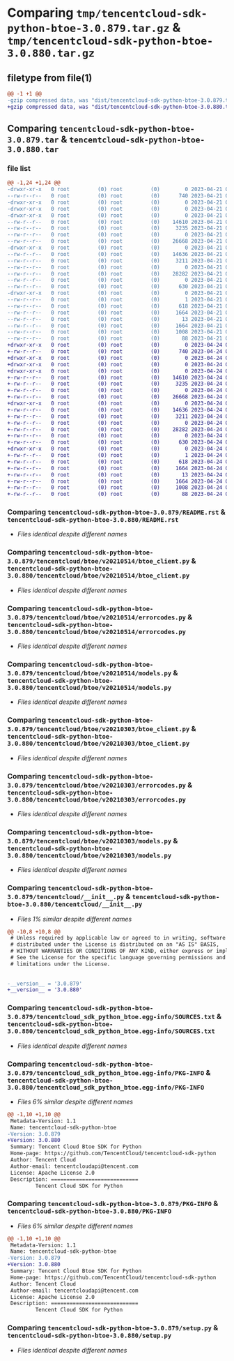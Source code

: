 # Comparing `tmp/tencentcloud-sdk-python-btoe-3.0.879.tar.gz` & `tmp/tencentcloud-sdk-python-btoe-3.0.880.tar.gz`

## filetype from file(1)

```diff
@@ -1 +1 @@
-gzip compressed data, was "dist/tencentcloud-sdk-python-btoe-3.0.879.tar", last modified: Fri Apr 21 00:34:35 2023, max compression
+gzip compressed data, was "dist/tencentcloud-sdk-python-btoe-3.0.880.tar", last modified: Mon Apr 24 02:47:05 2023, max compression
```

## Comparing `tencentcloud-sdk-python-btoe-3.0.879.tar` & `tencentcloud-sdk-python-btoe-3.0.880.tar`

### file list

```diff
@@ -1,24 +1,24 @@
-drwxr-xr-x   0 root         (0) root         (0)        0 2023-04-21 00:34:35.000000 tencentcloud-sdk-python-btoe-3.0.879/
--rw-r--r--   0 root         (0) root         (0)      740 2023-04-21 00:34:35.000000 tencentcloud-sdk-python-btoe-3.0.879/README.rst
-drwxr-xr-x   0 root         (0) root         (0)        0 2023-04-21 00:34:35.000000 tencentcloud-sdk-python-btoe-3.0.879/tencentcloud/
-drwxr-xr-x   0 root         (0) root         (0)        0 2023-04-21 00:34:35.000000 tencentcloud-sdk-python-btoe-3.0.879/tencentcloud/btoe/
-drwxr-xr-x   0 root         (0) root         (0)        0 2023-04-21 00:34:35.000000 tencentcloud-sdk-python-btoe-3.0.879/tencentcloud/btoe/v20210514/
--rw-r--r--   0 root         (0) root         (0)    14610 2023-04-21 00:34:35.000000 tencentcloud-sdk-python-btoe-3.0.879/tencentcloud/btoe/v20210514/btoe_client.py
--rw-r--r--   0 root         (0) root         (0)     3235 2023-04-21 00:34:35.000000 tencentcloud-sdk-python-btoe-3.0.879/tencentcloud/btoe/v20210514/errorcodes.py
--rw-r--r--   0 root         (0) root         (0)        0 2023-04-21 00:34:35.000000 tencentcloud-sdk-python-btoe-3.0.879/tencentcloud/btoe/v20210514/__init__.py
--rw-r--r--   0 root         (0) root         (0)    26668 2023-04-21 00:34:35.000000 tencentcloud-sdk-python-btoe-3.0.879/tencentcloud/btoe/v20210514/models.py
-drwxr-xr-x   0 root         (0) root         (0)        0 2023-04-21 00:34:35.000000 tencentcloud-sdk-python-btoe-3.0.879/tencentcloud/btoe/v20210303/
--rw-r--r--   0 root         (0) root         (0)    14636 2023-04-21 00:34:35.000000 tencentcloud-sdk-python-btoe-3.0.879/tencentcloud/btoe/v20210303/btoe_client.py
--rw-r--r--   0 root         (0) root         (0)     3211 2023-04-21 00:34:35.000000 tencentcloud-sdk-python-btoe-3.0.879/tencentcloud/btoe/v20210303/errorcodes.py
--rw-r--r--   0 root         (0) root         (0)        0 2023-04-21 00:34:35.000000 tencentcloud-sdk-python-btoe-3.0.879/tencentcloud/btoe/v20210303/__init__.py
--rw-r--r--   0 root         (0) root         (0)    28282 2023-04-21 00:34:35.000000 tencentcloud-sdk-python-btoe-3.0.879/tencentcloud/btoe/v20210303/models.py
--rw-r--r--   0 root         (0) root         (0)        0 2023-04-21 00:34:35.000000 tencentcloud-sdk-python-btoe-3.0.879/tencentcloud/btoe/__init__.py
--rw-r--r--   0 root         (0) root         (0)      630 2023-04-21 00:34:35.000000 tencentcloud-sdk-python-btoe-3.0.879/tencentcloud/__init__.py
-drwxr-xr-x   0 root         (0) root         (0)        0 2023-04-21 00:34:35.000000 tencentcloud-sdk-python-btoe-3.0.879/tencentcloud_sdk_python_btoe.egg-info/
--rw-r--r--   0 root         (0) root         (0)        1 2023-04-21 00:34:35.000000 tencentcloud-sdk-python-btoe-3.0.879/tencentcloud_sdk_python_btoe.egg-info/dependency_links.txt
--rw-r--r--   0 root         (0) root         (0)      618 2023-04-21 00:34:35.000000 tencentcloud-sdk-python-btoe-3.0.879/tencentcloud_sdk_python_btoe.egg-info/SOURCES.txt
--rw-r--r--   0 root         (0) root         (0)     1664 2023-04-21 00:34:35.000000 tencentcloud-sdk-python-btoe-3.0.879/tencentcloud_sdk_python_btoe.egg-info/PKG-INFO
--rw-r--r--   0 root         (0) root         (0)       13 2023-04-21 00:34:35.000000 tencentcloud-sdk-python-btoe-3.0.879/tencentcloud_sdk_python_btoe.egg-info/top_level.txt
--rw-r--r--   0 root         (0) root         (0)     1664 2023-04-21 00:34:35.000000 tencentcloud-sdk-python-btoe-3.0.879/PKG-INFO
--rw-r--r--   0 root         (0) root         (0)     1008 2023-04-21 00:34:35.000000 tencentcloud-sdk-python-btoe-3.0.879/setup.py
--rw-r--r--   0 root         (0) root         (0)       88 2023-04-21 00:34:35.000000 tencentcloud-sdk-python-btoe-3.0.879/setup.cfg
+drwxr-xr-x   0 root         (0) root         (0)        0 2023-04-24 02:47:05.000000 tencentcloud-sdk-python-btoe-3.0.880/
+-rw-r--r--   0 root         (0) root         (0)      740 2023-04-24 02:47:05.000000 tencentcloud-sdk-python-btoe-3.0.880/README.rst
+drwxr-xr-x   0 root         (0) root         (0)        0 2023-04-24 02:47:05.000000 tencentcloud-sdk-python-btoe-3.0.880/tencentcloud/
+drwxr-xr-x   0 root         (0) root         (0)        0 2023-04-24 02:47:05.000000 tencentcloud-sdk-python-btoe-3.0.880/tencentcloud/btoe/
+drwxr-xr-x   0 root         (0) root         (0)        0 2023-04-24 02:47:05.000000 tencentcloud-sdk-python-btoe-3.0.880/tencentcloud/btoe/v20210514/
+-rw-r--r--   0 root         (0) root         (0)    14610 2023-04-24 02:47:05.000000 tencentcloud-sdk-python-btoe-3.0.880/tencentcloud/btoe/v20210514/btoe_client.py
+-rw-r--r--   0 root         (0) root         (0)     3235 2023-04-24 02:47:05.000000 tencentcloud-sdk-python-btoe-3.0.880/tencentcloud/btoe/v20210514/errorcodes.py
+-rw-r--r--   0 root         (0) root         (0)        0 2023-04-24 02:47:05.000000 tencentcloud-sdk-python-btoe-3.0.880/tencentcloud/btoe/v20210514/__init__.py
+-rw-r--r--   0 root         (0) root         (0)    26668 2023-04-24 02:47:05.000000 tencentcloud-sdk-python-btoe-3.0.880/tencentcloud/btoe/v20210514/models.py
+drwxr-xr-x   0 root         (0) root         (0)        0 2023-04-24 02:47:05.000000 tencentcloud-sdk-python-btoe-3.0.880/tencentcloud/btoe/v20210303/
+-rw-r--r--   0 root         (0) root         (0)    14636 2023-04-24 02:47:05.000000 tencentcloud-sdk-python-btoe-3.0.880/tencentcloud/btoe/v20210303/btoe_client.py
+-rw-r--r--   0 root         (0) root         (0)     3211 2023-04-24 02:47:05.000000 tencentcloud-sdk-python-btoe-3.0.880/tencentcloud/btoe/v20210303/errorcodes.py
+-rw-r--r--   0 root         (0) root         (0)        0 2023-04-24 02:47:05.000000 tencentcloud-sdk-python-btoe-3.0.880/tencentcloud/btoe/v20210303/__init__.py
+-rw-r--r--   0 root         (0) root         (0)    28282 2023-04-24 02:47:05.000000 tencentcloud-sdk-python-btoe-3.0.880/tencentcloud/btoe/v20210303/models.py
+-rw-r--r--   0 root         (0) root         (0)        0 2023-04-24 02:47:05.000000 tencentcloud-sdk-python-btoe-3.0.880/tencentcloud/btoe/__init__.py
+-rw-r--r--   0 root         (0) root         (0)      630 2023-04-24 02:47:05.000000 tencentcloud-sdk-python-btoe-3.0.880/tencentcloud/__init__.py
+drwxr-xr-x   0 root         (0) root         (0)        0 2023-04-24 02:47:05.000000 tencentcloud-sdk-python-btoe-3.0.880/tencentcloud_sdk_python_btoe.egg-info/
+-rw-r--r--   0 root         (0) root         (0)        1 2023-04-24 02:47:05.000000 tencentcloud-sdk-python-btoe-3.0.880/tencentcloud_sdk_python_btoe.egg-info/dependency_links.txt
+-rw-r--r--   0 root         (0) root         (0)      618 2023-04-24 02:47:05.000000 tencentcloud-sdk-python-btoe-3.0.880/tencentcloud_sdk_python_btoe.egg-info/SOURCES.txt
+-rw-r--r--   0 root         (0) root         (0)     1664 2023-04-24 02:47:05.000000 tencentcloud-sdk-python-btoe-3.0.880/tencentcloud_sdk_python_btoe.egg-info/PKG-INFO
+-rw-r--r--   0 root         (0) root         (0)       13 2023-04-24 02:47:05.000000 tencentcloud-sdk-python-btoe-3.0.880/tencentcloud_sdk_python_btoe.egg-info/top_level.txt
+-rw-r--r--   0 root         (0) root         (0)     1664 2023-04-24 02:47:05.000000 tencentcloud-sdk-python-btoe-3.0.880/PKG-INFO
+-rw-r--r--   0 root         (0) root         (0)     1008 2023-04-24 02:47:05.000000 tencentcloud-sdk-python-btoe-3.0.880/setup.py
+-rw-r--r--   0 root         (0) root         (0)       88 2023-04-24 02:47:05.000000 tencentcloud-sdk-python-btoe-3.0.880/setup.cfg
```

### Comparing `tencentcloud-sdk-python-btoe-3.0.879/README.rst` & `tencentcloud-sdk-python-btoe-3.0.880/README.rst`

 * *Files identical despite different names*

### Comparing `tencentcloud-sdk-python-btoe-3.0.879/tencentcloud/btoe/v20210514/btoe_client.py` & `tencentcloud-sdk-python-btoe-3.0.880/tencentcloud/btoe/v20210514/btoe_client.py`

 * *Files identical despite different names*

### Comparing `tencentcloud-sdk-python-btoe-3.0.879/tencentcloud/btoe/v20210514/errorcodes.py` & `tencentcloud-sdk-python-btoe-3.0.880/tencentcloud/btoe/v20210514/errorcodes.py`

 * *Files identical despite different names*

### Comparing `tencentcloud-sdk-python-btoe-3.0.879/tencentcloud/btoe/v20210514/models.py` & `tencentcloud-sdk-python-btoe-3.0.880/tencentcloud/btoe/v20210514/models.py`

 * *Files identical despite different names*

### Comparing `tencentcloud-sdk-python-btoe-3.0.879/tencentcloud/btoe/v20210303/btoe_client.py` & `tencentcloud-sdk-python-btoe-3.0.880/tencentcloud/btoe/v20210303/btoe_client.py`

 * *Files identical despite different names*

### Comparing `tencentcloud-sdk-python-btoe-3.0.879/tencentcloud/btoe/v20210303/errorcodes.py` & `tencentcloud-sdk-python-btoe-3.0.880/tencentcloud/btoe/v20210303/errorcodes.py`

 * *Files identical despite different names*

### Comparing `tencentcloud-sdk-python-btoe-3.0.879/tencentcloud/btoe/v20210303/models.py` & `tencentcloud-sdk-python-btoe-3.0.880/tencentcloud/btoe/v20210303/models.py`

 * *Files identical despite different names*

### Comparing `tencentcloud-sdk-python-btoe-3.0.879/tencentcloud/__init__.py` & `tencentcloud-sdk-python-btoe-3.0.880/tencentcloud/__init__.py`

 * *Files 1% similar despite different names*

```diff
@@ -10,8 +10,8 @@
 # Unless required by applicable law or agreed to in writing, software
 # distributed under the License is distributed on an "AS IS" BASIS,
 # WITHOUT WARRANTIES OR CONDITIONS OF ANY KIND, either express or implied.
 # See the License for the specific language governing permissions and
 # limitations under the License.
 
 
-__version__ = '3.0.879'
+__version__ = '3.0.880'
```

### Comparing `tencentcloud-sdk-python-btoe-3.0.879/tencentcloud_sdk_python_btoe.egg-info/SOURCES.txt` & `tencentcloud-sdk-python-btoe-3.0.880/tencentcloud_sdk_python_btoe.egg-info/SOURCES.txt`

 * *Files identical despite different names*

### Comparing `tencentcloud-sdk-python-btoe-3.0.879/tencentcloud_sdk_python_btoe.egg-info/PKG-INFO` & `tencentcloud-sdk-python-btoe-3.0.880/tencentcloud_sdk_python_btoe.egg-info/PKG-INFO`

 * *Files 6% similar despite different names*

```diff
@@ -1,10 +1,10 @@
 Metadata-Version: 1.1
 Name: tencentcloud-sdk-python-btoe
-Version: 3.0.879
+Version: 3.0.880
 Summary: Tencent Cloud Btoe SDK for Python
 Home-page: https://github.com/TencentCloud/tencentcloud-sdk-python
 Author: Tencent Cloud
 Author-email: tencentcloudapi@tencent.com
 License: Apache License 2.0
 Description: ============================
         Tencent Cloud SDK for Python
```

### Comparing `tencentcloud-sdk-python-btoe-3.0.879/PKG-INFO` & `tencentcloud-sdk-python-btoe-3.0.880/PKG-INFO`

 * *Files 6% similar despite different names*

```diff
@@ -1,10 +1,10 @@
 Metadata-Version: 1.1
 Name: tencentcloud-sdk-python-btoe
-Version: 3.0.879
+Version: 3.0.880
 Summary: Tencent Cloud Btoe SDK for Python
 Home-page: https://github.com/TencentCloud/tencentcloud-sdk-python
 Author: Tencent Cloud
 Author-email: tencentcloudapi@tencent.com
 License: Apache License 2.0
 Description: ============================
         Tencent Cloud SDK for Python
```

### Comparing `tencentcloud-sdk-python-btoe-3.0.879/setup.py` & `tencentcloud-sdk-python-btoe-3.0.880/setup.py`

 * *Files identical despite different names*

